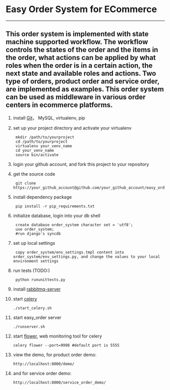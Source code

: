Easy Order System for ECommerce
================

-----------------------------------------------------------
## This order system is implemented with state machine supported workflow. The workflow controls the states of the order and the items in the order, what actions can be applied by what roles when the order is in a certain action, the next state and available roles and actions. Two type of orders, product order and service order, are implemented as examples. This order system can be used as middleware in various order centers in ecommerce platforms.

1. install [Git](http://en.wikipedia.org/wiki/Git_%28software%29 "Git")， MySQL, virtualenv, pip 

2. set up your project directory and activate your virtualenv

		mkdir /path/to/yourproject
		cd /path/to/yourproject
		virtualenv your_venv_name
		cd your_venv_name 
		source bin/activate

3. login your github account, and fork this project to your repository

4. get the source code

		git clone https://your_github_account@github.com/your_github_account/easy_order.git

5. install dependency package

		pip install -r pip_requirements.txt 

6. initialize database, login into your db shell

		create database order_system character set = 'utf8';
		use order_system;
		#run django's syncdb	

7. set up local settings

		copy order_system/env_settings.tmpl content into order_system/env_settings.py, and change the values to your local environment settings

8. run tests (TODO:)

		python rununittests.py 

9. install [rabbitmq-server](http://www.rabbitmq.com/install-debian.html "install rabbitmq-server on ubuntu")

10. start [celery](http://www.celeryproject.org/ "celery")
  
                
		./start_celery.sh 

11. start easy_order server

		./runserver.sh 
            
12. start [flower](https://github.com/mher/flower "flower"), web monitoring tool for celery
                
		celery flower --port=9998 #default port is 5555


13. view the demo, for product order demo:
                
		http://localhost:8000/demo/


13. and for service order demo:
                
		http://localhost:8000/service_order_demo/





